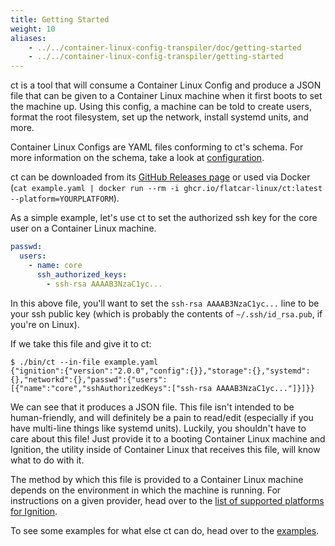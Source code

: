 ```yaml
---
title: Getting Started
weight: 10
aliases:
    - ../../container-linux-config-transpiler/doc/getting-started
    - ../../container-linux-config-transpiler/getting-started
---
```



ct is a tool that will consume a Container Linux Config and produce a JSON file that can be given to a Container Linux machine when it first boots to set the machine up. Using this config, a machine can be told to create users, format the root filesystem, set up the network, install systemd units, and more.

Container Linux Configs are YAML files conforming to ct's schema. For more information on the schema, take a look at [configuration][1].

ct can be downloaded from its [GitHub Releases page][4] or used via Docker (`cat example.yaml | docker run --rm -i ghcr.io/flatcar-linux/ct:latest --platform=YOURPLATFORM`).

As a simple example, let's use ct to set the authorized ssh key for the core user on a Container Linux machine.

```yaml
passwd:
  users:
    - name: core
      ssh_authorized_keys:
        - ssh-rsa AAAAB3NzaC1yc...
```

In this above file, you'll want to set the `ssh-rsa AAAAB3NzaC1yc...` line to be your ssh public key (which is probably the contents of `~/.ssh/id_rsa.pub`, if you're on Linux).

If we take this file and give it to ct:

```
$ ./bin/ct --in-file example.yaml
{"ignition":{"version":"2.0.0","config":{}},"storage":{},"systemd":{},"networkd":{},"passwd":{"users":[{"name":"core","sshAuthorizedKeys":["ssh-rsa AAAAB3NzaC1yc..."]}]}}
```

We can see that it produces a JSON file. This file isn't intended to be human-friendly, and will definitely be a pain to read/edit (especially if you have multi-line things like systemd units). Luckily, you shouldn't have to care about this file! Just provide it to a booting Container Linux machine and Ignition, the utility inside of Container Linux that receives this file, will know what to do with it.

The method by which this file is provided to a Container Linux machine depends on the environment in which the machine is running. For instructions on a given provider, head over to the [list of supported platforms for Ignition][2].

To see some examples for what else ct can do, head over to the [examples][3].

[1]: ../config-transpiler/configuration
[2]: https://github.com/kinvolk/ignition/blob/flatcar-master/doc/supported-platforms.md
[3]: ../cl-config/examples
[4]: https://github.com/kinvolk/container-linux-config-transpiler/releases
